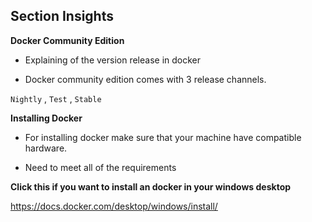 ## Section Insights

**Docker Community Edition**

- Explaining of the version release in docker 

- Docker community edition comes with 3 release channels.

`Nightly` , `Test` , `Stable`

**Installing Docker**

- For installing docker make sure that your machine have compatible hardware. 

- Need to meet all of the requirements

**Click this if you want to install an docker in your windows desktop**

https://docs.docker.com/desktop/windows/install/